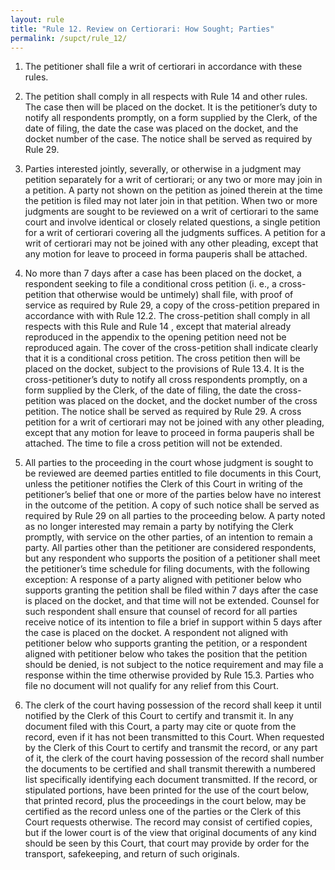 ```yaml
---
layout: rule
title: "Rule 12. Review on Certiorari: How Sought; Parties"
permalink: /supct/rule_12/
---
```


1. The petitioner shall file a writ of certiorari in accordance with these rules.


2. The petition shall comply in all respects with Rule 14 and other rules. The case then will be placed on the docket. It is the petitioner’s duty to notify all respondents promptly, on a form supplied by the Clerk, of the date of filing, the date the case was placed on the docket, and the docket number of the case. The notice shall be served as required by Rule 29.


3. Parties interested jointly, severally, or otherwise in a judgment may petition separately for a writ of certiorari; or any two or more may join in a petition. A party not shown on the petition as joined therein at the time the petition is filed may not later join in that petition. When two or more judgments are sought to be reviewed on a writ of certiorari to the same court and involve identical or closely related questions, a single petition for a writ of certiorari covering all the judgments suffices. A petition for a writ of certiorari may not be joined with any other pleading, except that any motion for leave to proceed in forma pauperis shall be attached.


4. No more than 7 days after a case has been placed on the docket, a respondent seeking to file a conditional cross petition (i. e., a cross-petition that otherwise would be untimely) shall file, with proof of service as required by Rule 29, a copy of the cross-petition prepared in accordance with with Rule 12.2. The cross-petition shall comply in all respects with this Rule and Rule 14 , except that material already reproduced in the appendix to the opening petition need not be reproduced again. The cover of the cross-petition shall indicate clearly that it is a conditional cross petition. The cross petition then will be placed on the docket, subject to the provisions of Rule 13.4. It is the cross-petitioner’s duty to notify all cross respondents promptly, on a form supplied by the Clerk, of the date of filing, the date the cross-petition was placed on the docket, and the docket number of the cross petition. The notice shall be served as required by Rule 29. A cross petition for a writ of certiorari may not be joined with any other pleading, except that any motion for leave to proceed in forma pauperis shall be attached. The time to file a cross petition will not be extended.


5. All parties to the proceeding in the court whose judgment is sought to be reviewed are deemed parties entitled to file documents in this Court, unless the petitioner notifies the Clerk of this Court in writing of the petitioner’s belief that one or more of the parties below have no interest in the outcome of the petition. A copy of such notice shall be served as required by Rule 29 on all parties to the proceeding below. A party noted as no longer interested may remain a party by notifying the Clerk promptly, with service on the other parties, of an intention to remain a party. All parties other than the petitioner are considered respondents, but any respondent who supports the position of a petitioner shall meet the petitioner’s time schedule for filing documents, with the following exception: A response of a party aligned with petitioner below who supports granting the petition shall be filed within 7 days after the case is placed on the docket, and that time will not be extended. Counsel for such respondent shall ensure that counsel of record for all parties receive notice of its intention to file a brief in support within 5 days after the case is placed on the docket. A respondent not aligned with petitioner below who supports granting the petition, or a respondent aligned with petitioner below who takes the position that the petition should be denied, is not subject to the notice requirement and may file a response within the time otherwise provided by Rule 15.3. Parties who file no document will not qualify for any relief from this Court.


6. The clerk of the court having possession of the record shall keep it until notified by the Clerk of this Court to certify and transmit it. In any document filed with this Court, a party may cite or quote from the record, even if it has not been transmitted to this Court. When requested by the Clerk of this Court to certify and transmit the record, or any part of it, the clerk of the court having possession of the record shall number the documents to be certified and shall transmit therewith a numbered list specifically identifying each document transmitted. If the record, or stipulated portions, have been printed for the use of the court below, that printed record, plus the proceedings in the court below, may be certified as the record unless one of the parties or the Clerk of this Court requests otherwise. The record may consist of certified copies, but if the lower court is of the view that original documents of any kind should be seen by this Court, that court may provide by order for the transport, safekeeping, and return of such originals.
